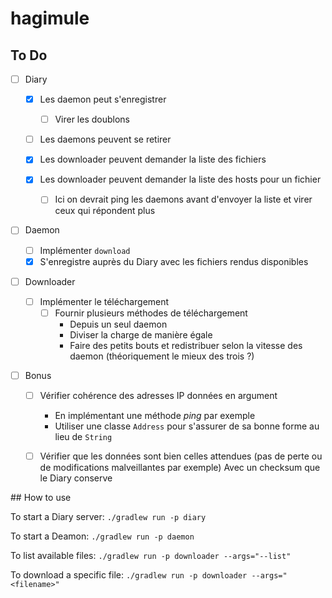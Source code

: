 # hagimule

## To Do

- [ ] Diary

  - [x] Les daemon peut s'enregistrer
    - [ ] Virer les doublons
  - [ ] Les daemons peuvent se retirer

  - [x] Les downloader peuvent demander la liste des fichiers
  - [x] Les downloader peuvent demander la liste des hosts pour un fichier
    - [ ] Ici on devrait ping les daemons avant d'envoyer la liste et virer ceux qui répondent plus

- [ ] Daemon

  - [ ] Implémenter `download`
  - [x] S'enregistre auprès du Diary avec les fichiers rendus disponibles

- [ ] Downloader
  - [ ] Implémenter le téléchargement
    - [ ] Fournir plusieurs méthodes de téléchargement
      - Depuis un seul daemon
      - Diviser la charge de manière égale
      - Faire des petits bouts et redistribuer selon la vitesse des daemon (théoriquement le mieux des trois ?)
- [ ] Bonus
  - [ ] Vérifier cohérence des adresses IP données en argument
    - En implémentant une méthode _ping_ par exemple
    - Utiliser une classe `Address` pour s'assurer de sa bonne forme au lieu de `String`
  - [ ] Vérifier que les données sont bien celles attendues (pas de perte ou de modifications malveillantes par exemple)
        Avec un checksum que le Diary conserve


## How to use

To start a Diary server:
`./gradlew run -p diary`

To start a Deamon:
`./gradlew run -p daemon`

To list available files:
`./gradlew run -p downloader --args="--list"`

To download a specific file: 
`./gradlew run -p downloader --args="<filename>"`
